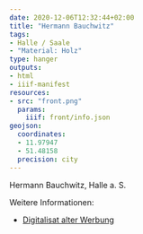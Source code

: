 ```yaml
---
date: 2020-12-06T12:32:44+02:00
title: "Hermann Bauchwitz"
tags:
- Halle / Saale
- "Material: Holz"
type: hanger
outputs:
- html
- iiif-manifest
resources:
- src: "front.png"
  params:
    iiif: front/info.json
geojson:
  coordinates:
  - 11.97947
  - 51.48158
  precision: city
---
```

Hermann Bauchwitz, Halle a. S.

<div class="notes">
Weitere Informationen:
<ul>
<li><a href="https://digital.slub-dresden.de/data/kitodo/Auer_173565485X-18990319/Auer_173565485X-18990319_tif/jpegs/00000001.tif.pdf">Digitalisat alter Werbung</a></li>
</ul>
</div>

